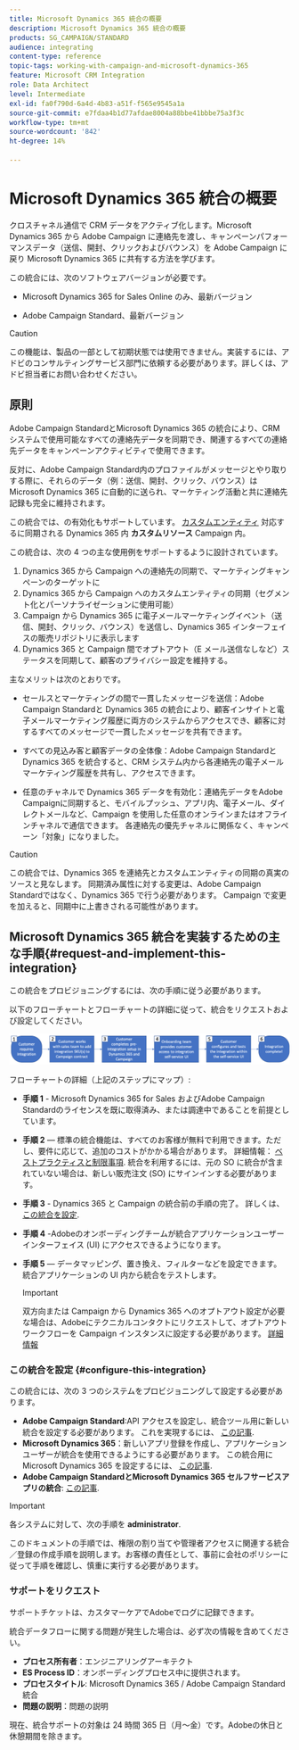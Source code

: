 ```yaml
---
title: Microsoft Dynamics 365 統合の概要
description: Microsoft Dynamics 365 統合の概要
products: SG_CAMPAIGN/STANDARD
audience: integrating
content-type: reference
topic-tags: working-with-campaign-and-microsoft-dynamics-365
feature: Microsoft CRM Integration
role: Data Architect
level: Intermediate
exl-id: fa0f790d-6a4d-4b83-a51f-f565e9545a1a
source-git-commit: e7fdaa4b1d77afdae8004a88bbe41bbbe75a3f3c
workflow-type: tm+mt
source-wordcount: '842'
ht-degree: 14%

---
```


# Microsoft Dynamics 365 統合の概要

クロスチャネル通信で CRM データをアクティブ化します。Microsoft Dynamics 365 から Adobe Campaign に連絡先を渡し、キャンペーンパフォーマンスデータ（送信、開封、クリックおよびバウンス）を Adobe Campaign に戻り Microsoft Dynamics 365 に共有する方法を学びます。

この統合には、次のソフトウェアバージョンが必要です。

* Microsoft Dynamics 365 for Sales Online のみ、最新バージョン

* Adobe Campaign Standard、最新バージョン

>[!CAUTION]
>
>この機能は、製品の一部として初期状態では使用できません。実装するには、アドビのコンサルティングサービス部門に依頼する必要があります。詳しくは、アドビ担当者にお問い合わせください。
>

## 原則

Adobe Campaign StandardとMicrosoft Dynamics 365 の統合により、CRM システムで使用可能なすべての連絡先データを同期でき、関連するすべての連絡先データをキャンペーンアクティビティで使用できます。

反対に、Adobe Campaign Standard内のプロファイルがメッセージとやり取りする際に、それらのデータ（例：送信、開封、クリック、バウンス）はMicrosoft Dynamics 365 に自動的に送られ、マーケティング活動と共に連絡先記録も完全に維持されます。

この統合では、の有効化もサポートしています。 [カスタムエンティティ](../../integrating/using/d365-acs-self-service-app-settings.md) 対応するに同期される Dynamics 365 内 **カスタムリソース** Campaign 内。

この統合は、次の 4 つの主な使用例をサポートするように設計されています。

1. Dynamics 365 から Campaign への連絡先の同期で、マーケティングキャンペーンのターゲットに
1. Dynamics 365 から Campaign へのカスタムエンティティの同期（セグメント化とパーソナライゼーションに使用可能）
1. Campaign から Dynamics 365 に電子メールマーケティングイベント（送信、開封、クリック、バウンス）を送信し、Dynamics 365 インターフェイスの販売リポジトリに表示します
1. Dynamics 365 と Campaign 間でオプトアウト（E メール送信なしなど）ステータスを同期して、顧客のプライバシー設定を維持する。

主なメリットは次のとおりです。

* セールスとマーケティングの間で一貫したメッセージを送信：Adobe Campaign Standardと Dynamics 365 の統合により、顧客インサイトと電子メールマーケティング履歴に両方のシステムからアクセスでき、顧客に対するすべてのメッセージで一貫したメッセージを共有できます。

* すべての見込み客と顧客データの全体像：Adobe Campaign Standardと Dynamics 365 を統合すると、CRM システム内から各連絡先の電子メールマーケティング履歴を共有し、アクセスできます。

* 任意のチャネルで Dynamics 365 データを有効化：連絡先データをAdobe Campaignに同期すると、モバイルプッシュ、アプリ内、電子メール、ダイレクトメールなど、Campaign を使用した任意のオンラインまたはオフラインチャネルで通信できます。 各連絡先の優先チャネルに関係なく、キャンペーン「対象」になりました。

>[!CAUTION]
>
>この統合では、Dynamics 365 を連絡先とカスタムエンティティの同期の真実のソースと見なします。  同期済み属性に対する変更は、Adobe Campaign Standardではなく、Dynamics 365 で行う必要があります。  Campaign で変更を加えると、同期中に上書きされる可能性があります。
>

## Microsoft Dynamics 365 統合を実装するための主な手順{#request-and-implement-this-integration}

この統合をプロビジョニングするには、次の手順に従う必要があります。

以下のフローチャートとフローチャートの詳細に従って、統合をリクエストおよび設定してください。

![](assets/provisioning-wf.png)

フローチャートの詳細（上記のステップにマップ）:

* **手順 1** - Microsoft Dynamics 365 for Sales およびAdobe Campaign Standardのライセンスを既に取得済み、または調達中であることを前提としています。
* **手順 2**  — 標準の統合機能は、すべてのお客様が無料で利用できます。ただし、要件に応じて、追加のコストがかかる場合があります。 詳細情報： [ベストプラクティスと制限事項](../../integrating/using/d365-acs-notices-and-recommendations.md). 統合を利用するには、元の SO に統合が含まれていない場合は、新しい販売注文 (SO) にサインインする必要があります。
* **手順 3** - Dynamics 365 と Campaign の統合前の手順の完了。 詳しくは、 [この統合を設定](#configure-this-integration).
* **手順 4** -Adobeのオンボーディングチームが統合アプリケーションユーザーインターフェイス (UI) にアクセスできるようになります。
* **手順 5**  — データマッピング、置き換え、フィルターなどを設定できます。 統合アプリケーションの UI 内から統合をテストします。

  >[!IMPORTANT]
  >
  > 双方向または Campaign から Dynamics 365 へのオプトアウト設定が必要な場合は、Adobeにテクニカルコンタクトにリクエストして、オプトアウトワークフローを Campaign インスタンスに設定する必要があります。 [詳細情報](../../integrating/using/d365-acs-notices-and-recommendations.md#opt-out)

### この統合を設定 {#configure-this-integration}

この統合には、次の 3 つのシステムをプロビジョニングして設定する必要があります。

* **Adobe Campaign Standard**:API アクセスを設定し、統合ツール用に新しい統合を設定する必要があります。 これを実現するには、 [この記事](../../integrating/using/d365-acs-configure-adobe-io.md).
* **Microsoft Dynamics 365**：新しいアプリ登録を作成し、アプリケーションユーザーが統合を使用できるようにする必要があります。  この統合用にMicrosoft Dynamics 365 を設定するには、 [この記事](../../integrating/using/d365-acs-configure-d365.md).
* **Adobe Campaign StandardとMicrosoft Dynamics 365 セルフサービスアプリの統合**: [この記事](../../integrating/using/d365-acs-self-service-app-control-access.md).

>[!IMPORTANT]
>
>各システムに対して、次の手順を **administrator**.
>
>このドキュメントの手順では、権限の割り当てや管理者アクセスに関連する統合／登録の作成手順を説明します。お客様の責任として、事前に会社のポリシーに従って手順を確認し、慎重に実行する必要があります。
>

### サポートをリクエスト

サポートチケットは、カスタマーケアでAdobeでログに記録できます。

統合データフローに関する問題が発生した場合は、必ず次の情報を含めてください。

* **プロセス所有者**：エンジニアリングアーキテクト
* **ES Process ID**：オンボーディングプロセス中に提供されます。
* **プロセスタイトル**: Microsoft Dynamics 365 / Adobe Campaign Standard統合
* **問題の説明**：問題の説明

現在、統合サポートの対象は 24 時間 365 日（月～金）です。Adobeの休日と休憩期間を除きます。
